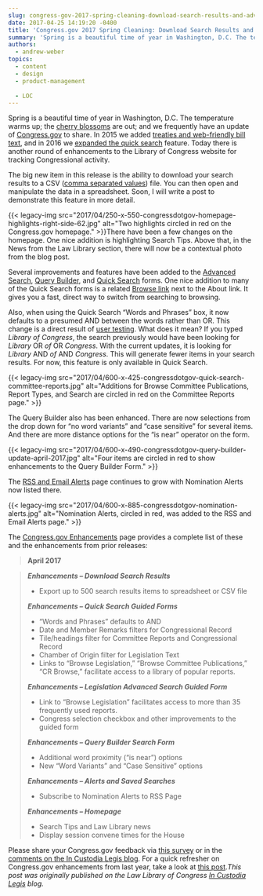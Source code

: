```yaml
---
slug: congress-gov-2017-spring-cleaning-download-search-results-and-advanced-search-enhancements
date: 2017-04-25 14:19:20 -0400
title: 'Congress.gov 2017 Spring Cleaning: Download Search Results and Advanced Search Enhancements'
summary: 'Spring is a beautiful time of year in Washington, D.C. The temperature warms up; the cherry blossoms are out; and we frequently have an update of Congress.gov to share. In 2015 we added treaties and web-friendly bill text, and in 2016 we expanded the quick search feature. Today there is another round of enhancements to the Library of Congress website for'
authors:
  - andrew-weber
topics:
  - content
  - design
  - product-management
  
  - LOC
---
```


Spring is a beautiful time of year in Washington, D.C. The temperature warms up; the [cherry blossoms](http://blogs.loc.gov/law/2011/03/cherry-blossoms-at-the-library-of-congress/?loclr=bloglaw) are out; and we frequently have an update of [Congress.gov](https://congress.gov/?loclr=bloglaw) to share. In 2015 we added [treaties and web-friendly bill text](http://blogs.loc.gov/law/2015/03/treaties-text-and-timely-updates-congress-gov-spring-cleaning/?loclr=bloglaw), and in 2016 we [expanded the quick search](http://blogs.loc.gov/law/2016/04/congress-gov-spring-cleaning-expanded-quick-search/?loclr=bloglaw) feature. Today there is another round of enhancements to the Library of Congress website for tracking Congressional activity.

The big new item in this release is the ability to download your search results to a CSV ([comma separated values](https://en.wikipedia.org/wiki/Comma-separated_values)) file. You can then open and manipulate the data in a spreadsheet. Soon, I will write a post to demonstrate this feature in more detail.

{{< legacy-img src="2017/04/250-x-550-congressdotgov-homepage-highlights-right-side-62.jpg" alt="Two highlights circled in red on the Congress.gov homepage." >}}There have been a few changes on the homepage. One nice addition is highlighting Search Tips. Above that, in the News from the Law Library section, there will now be a contextual photo from the blog post.

Several improvements and features have been added to the [Advanced Search](https://congress.gov/advanced-search/legislation?loclr=bloglaw), [Query Builder](https://congress.gov/advanced-search?loclr=bloglaw), and [Quick Search](https://www.congress.gov/quick-search/legislation?loclr=bloglaw) forms. One nice addition to many of the Quick Search forms is a related [Browse link](https://congress.gov/browse?loclr=bloglaw) next to the About link. It gives you a fast, direct way to switch from searching to browsing.

Also, when using the Quick Search “Words and Phrases” box, it now defaults to a presumed AND between the words rather than OR. This change is a direct result of [user testing](http://blogs.loc.gov/law/2017/03/testing-and-enhancing-congress-gov/?loclr=bloglaw). What does it mean? If you typed _Library of Congress_, the search previously would have been looking for _Library_ OR _of_ OR _Congress_. With the current updates, it is looking for _Library_ AND _of_ AND _Congress_. This will generate fewer items in your search results. For now, this feature is only available in Quick Search.

{{< legacy-img src="2017/04/600-x-425-congressdotgov-quick-search-committee-reports.jpg" alt="Additions for Browse Committee Publications, Report Types, and Search are circled in red on the Committee Reports page." >}}

The Query Builder also has been enhanced. There are now selections from the drop down for “no word variants” and “case sensitive” for several items. And there are more distance options for the “is near” operator on the form.

{{< legacy-img src="2017/04/600-x-490-congressdotgov-query-builder-update-april-2017.jpg" alt="Four items are circled in red to show enhancements to the Query Builder Form." >}}

The [RSS and Email Alerts](https://congress.gov/rss?loclr=bloglaw) page continues to grow with Nomination Alerts now listed there.

{{< legacy-img src="2017/04/600-x-885-congressdotgov-nomination-alerts.jpg" alt="Nomination Alerts, circled in red, was added to the RSS and Email Alerts page." >}}

The [Congress.gov Enhancements](https://www.congress.gov/about/enhancements?loclr=bloglaw) page provides a complete list of these and the enhancements from prior releases:

> **April 2017**
  
> **_Enhancements – Download Search Results_**
> 
>   * Export up to 500 search results items to spreadsheet or CSV file
> 
> **_Enhancements – Quick Search Guided Forms_**
> 
>   * “Words and Phrases” defaults to AND
>   * Date and Member Remarks filters for Congressional Record
>   * Tile/headings filter for Committee Reports and Congressional Record
>   * Chamber of Origin filter for Legislation Text
>   * Links to “Browse Legislation,” “Browse Committee Publications,” “CR Browse,” facilitate access to a library of popular reports.
> 
> **_Enhancements – Legislation Advanced Search Guided Form_**
> 
>   * Link to “Browse Legislation” facilitates access to more than 35 frequently used reports.
>   * Congress selection checkbox and other improvements to the guided form
> 
> **_Enhancements – Query Builder Search Form_**
> 
>   * Additional word proximity (“is near”) options
>   * New “Word Variants” and “Case Sensitive” options
> 
> **_Enhancements – Alerts and Saved Searches_**
> 
>   * Subscribe to Nomination Alerts to RSS Page
> 
> **_Enhancements – Homepage_** 
> 
>   * Search Tips and Law Library news
>   * Display session convene times for the House

Please share your Congress.gov feedback via [this survey](https://www.research.net/r/congress-gov-feedback) or in the [comments on the In Custodia Legis blog](http://blogs.loc.gov/law/2017/04/download-search-results-and-advanced-search-enhancements-congress-gov-2017-spring-cleaning/#respond). For a quick refresher on Congress.gov enhancements from last year, take a look at [this post](http://blogs.loc.gov/law/2017/01/the-congress-gov-top-16-in-2016/?loclr=bloglaw)._This post was originally published on the Law Library of Congress [In Custodia Legis](http://blogs.loc.gov/law/) blog._